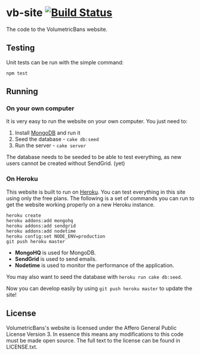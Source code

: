 # vb-site [![Build Status](https://travis-ci.org/VolumetricPixels/vb-site.png)](https://travis-ci.org/VolumetricPixels/vb-site)

The code to the VolumetricBans website.

## Testing

Unit tests can be run with the simple command:

```
npm test
```

## Running

### On your own computer

It is very easy to run the website on your own computer. You just need to:

1. Install [MongoDB](http://www.mongodb.org/) and run it
2. Seed the database - `cake db:seed`
3. Run the server - `cake server`

The database needs to be seeded to be able to test everything, as new users
cannot be created without SendGrid. (yet)

### On Heroku

This website is built to run on [Heroku](http://heroku.com). You can test 
everything in this site using only the free plans. The following is a set of 
commands you can run to get the website working properly on a new Heroku 
instance.

```
heroku create
heroku addons:add mongohq
heroku addons:add sendgrid
heroku addons:add nodetime
heroku config:set NODE_ENV=production
git push heroku master
```

* **MongoHQ** is used for MongoDB.
* **SendGrid** is used to send emails.
* **Nodetime** is used to monitor the performance of the application.

You may also want to seed the database with `heroku run cake db:seed`.

Now you can develop easily by using `git push heroku master` to update the site!

## License

VolumetricBans's website is licensed under the Affero General Public License Version 3. In essence this means any modifications to this code must be made open source. The full text to the license can be found in LICENSE.txt.
